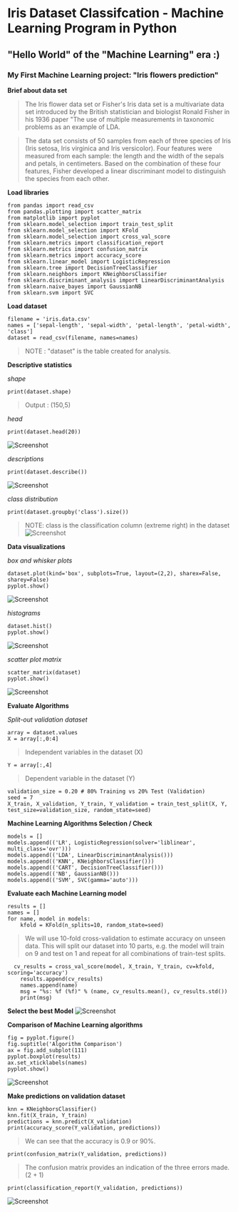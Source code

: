 # Iris Dataset Classifcation - Machine Learning Program in Python
## "Hello World" of the "Machine Learning" era :)
### My First Machine Learning project: "Iris flowers prediction"

**Brief about data set**
> The Iris flower data set or Fisher's Iris data set is a multivariate data set introduced by the British statistician and biologist Ronald Fisher in his 1936 paper "The use of multiple measurements in taxonomic problems as an example of LDA.

> The data set consists of 50 samples from each of three species of Iris (Iris setosa, Iris virginica and Iris versicolor). Four features were measured from each sample: the length and the width of the sepals and petals, in centimeters. Based on the combination of these four features, Fisher developed a linear discriminant model to distinguish the species from each other.

**Load libraries**

```
from pandas import read_csv
from pandas.plotting import scatter_matrix
from matplotlib import pyplot
from sklearn.model_selection import train_test_split
from sklearn.model_selection import KFold
from sklearn.model_selection import cross_val_score
from sklearn.metrics import classification_report
from sklearn.metrics import confusion_matrix
from sklearn.metrics import accuracy_score
from sklearn.linear_model import LogisticRegression
from sklearn.tree import DecisionTreeClassifier
from sklearn.neighbors import KNeighborsClassifier
from sklearn.discriminant_analysis import LinearDiscriminantAnalysis
from sklearn.naive_bayes import GaussianNB
from sklearn.svm import SVC
```

**Load dataset**

```
filename = 'iris.data.csv'
names = ['sepal-length', 'sepal-width', 'petal-length', 'petal-width', 'class']
dataset = read_csv(filename, names=names)
```
> NOTE : "dataset" is the table created for analysis.

**Descriptive statistics**

*shape*
```
print(dataset.shape)
```
> Output : (150,5)

*head*
```
print(dataset.head(20))
```
![Screenshot](https://github.com/dheerajtuteja/IrisDataset_MachineLearning_Python/blob/master/Dataset.PNG)

*descriptions*
```
print(dataset.describe())
```
![Screenshot](https://github.com/dheerajtuteja/IrisDataset_MachineLearning_Python/blob/master/Description.PNG)

*class distribution*
```
print(dataset.groupby('class').size())
```
> NOTE: class is the classification column (extreme right) in the dataset
![Screenshot](https://github.com/dheerajtuteja/IrisDataset_MachineLearning_Python/blob/master/Class.PNG)

**Data visualizations**

*box and whisker plots*
```
dataset.plot(kind='box', subplots=True, layout=(2,2), sharex=False, sharey=False)
pyplot.show()
```
![Screenshot](https://github.com/dheerajtuteja/IrisDataset_MachineLearning_Python/blob/master/Bob%20%26%20Whisker.PNG)

*histograms*
```
dataset.hist()
pyplot.show()
```
![Screenshot](https://github.com/dheerajtuteja/IrisDataset_MachineLearning_Python/blob/master/Histogram.PNG)

*scatter plot matrix*
```
scatter_matrix(dataset)
pyplot.show()
```
![Screenshot](https://github.com/dheerajtuteja/IrisDataset_MachineLearning_Python/blob/master/Scatter%20Plot.PNG)

**Evaluate Algorithms**

*Split-out validation dataset*
```
array = dataset.values
X = array[:,0:4]
```
> Independent variables in the dataset (X)
```
Y = array[:,4]
```
> Dependent variable in the dataset (Y)
```
validation_size = 0.20 # 80% Training vs 20% Test (Validation)
seed = 7
X_train, X_validation, Y_train, Y_validation = train_test_split(X, Y, test_size=validation_size, random_state=seed)
```

**Machine Learning Algorithms Selection / Check**
```
models = []
models.append(('LR', LogisticRegression(solver='liblinear', multi_class='ovr')))
models.append(('LDA', LinearDiscriminantAnalysis()))
models.append(('KNN', KNeighborsClassifier()))
models.append(('CART', DecisionTreeClassifier()))
models.append(('NB', GaussianNB()))
models.append(('SVM', SVC(gamma='auto')))
```

**Evaluate each Machine Learning model**
```
results = []
names = []
for name, model in models:
	kfold = KFold(n_splits=10, random_state=seed)
```  
> We will use 10-fold cross-validation to estimate accuracy on unseen data. 
> This will split our dataset into 10 parts, e.g. the model will train on 9 and test on 1 and repeat for all combinations of train-test splits.
``` 
  cv_results = cross_val_score(model, X_train, Y_train, cv=kfold, scoring='accuracy')
	results.append(cv_results)
	names.append(name)
	msg = "%s: %f (%f)" % (name, cv_results.mean(), cv_results.std())
	print(msg)
```
**Select the best Model**
![Screenshot](https://github.com/dheerajtuteja/IrisDataset_MachineLearning_Python/blob/master/Model%20Output.PNG)

**Comparison of Machine Learning algorithms**
```
fig = pyplot.figure()
fig.suptitle('Algorithm Comparison')
ax = fig.add_subplot(111)
pyplot.boxplot(results)
ax.set_xticklabels(names)
pyplot.show()
```
![Screenshot](https://github.com/dheerajtuteja/IrisDataset_MachineLearning_Python/blob/master/Algorithm%20Comparison.PNG)

**Make predictions on validation dataset**
```
knn = KNeighborsClassifier()
knn.fit(X_train, Y_train)
predictions = knn.predict(X_validation)
print(accuracy_score(Y_validation, predictions))
```
> We can see that the accuracy is 0.9 or 90%.
```
print(confusion_matrix(Y_validation, predictions))
```
> The confusion matrix provides an indication of the three errors made.(2 + 1)
```
print(classification_report(Y_validation, predictions))
```
![Screenshot](https://github.com/dheerajtuteja/IrisDataset_MachineLearning_Python/blob/master/Output.PNG)

